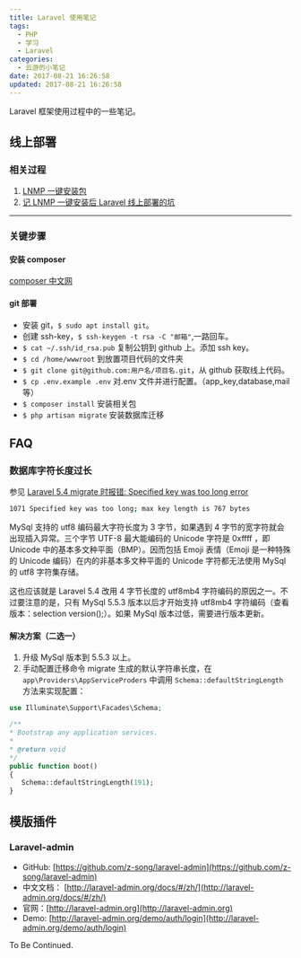 ```yaml
---
title: Laravel 使用笔记
tags:
  - PHP
  - 学习
  - Laravel
categories:
  - 云游的小笔记
date: 2017-08-21 16:26:58
updated: 2017-08-21 16:26:58
---
```


Laravel 框架使用过程中的一些笔记。

<!-- more -->

## 线上部署

### 相关过程

1. [LNMP 一键安装包](https://yunyoujun.cn/2017/08/20/lnmp%e4%b8%80%e9%94%ae%e5%ae%89%e8%a3%85%e5%8c%85/)
2. [记 LNMP 一键安装后 Laravel 线上部署的坑](https://yunyoujun.cn/2017/08/20/%e8%ae%b0laravel%e7%ba%bf%e4%b8%8a%e9%83%a8%e7%bd%b2%e7%9a%84%e5%9d%91/)

---

### 关键步骤

#### 安装 composer

[composer 中文网](http://www.phpcomposer.com/)

#### git 部署

- 安装 git，`$ sudo apt install git`。
- 创建 ssh-key，`$ ssh-keygen -t rsa -C "邮箱"`,一路回车。
- `$ cat ~/.ssh/id_rsa.pub` 复制公钥到 github 上。添加 ssh key。
- `$ cd /home/wwwroot` 到放置项目代码的文件夹
- `$ git clone git@github.com:用户名/项目名.git`，从 github 获取线上代码。
- `$ cp .env.example .env` 对.env 文件并进行配置。（app_key,database,mail 等）
- `$ composer install` 安装相关包
- `$ php artisan migrate` 安装数据库迁移

## FAQ

### 数据库字符长度过长

参见 [Laravel 5.4 migrate 时报错: Specified key was too long error](https://segmentfault.com/a/1190000008416200)

```sh
1071 Specified key was too long; max key length is 767 bytes
```

MySql 支持的 utf8 编码最大字符长度为 3 字节，如果遇到 4 字节的宽字符就会出现插入异常。三个字节 UTF-8 最大能编码的 Unicode 字符是 0xffff ，即 Unicode 中的基本多文种平面（BMP）。因而包括 Emoji 表情（Emoji 是一种特殊的 Unicode 编码）在内的非基本多文种平面的 Unicode 字符都无法使用 MySql 的 utf8 字符集存储。

这也应该就是 Laravel 5.4 改用 4 字节长度的 utf8mb4 字符编码的原因之一。不过要注意的是，只有 MySql 5.5.3 版本以后才开始支持 utf8mb4 字符编码（查看版本：selection version();）。如果 MySql 版本过低，需要进行版本更新。

#### 解决方案（二选一）

1. 升级 MySql 版本到 5.5.3 以上。
2. 手动配置迁移命令 migrate 生成的默认字符串长度，在 `app\Providers\AppServiceProders` 中调用 `Schema::defaultStringLength` 方法来实现配置：

```php
use Illuminate\Support\Facades\Schema;

/**
* Bootstrap any application services.
*
* @return void
*/
public function boot()
{
   Schema::defaultStringLength(191);
}
```

## 模版插件

### Laravel-admin

- GitHub: [https://github.com/z-song/laravel-admin](https://github.com/z-song/laravel-admin)
- 中文文档： [http://laravel-admin.org/docs/#/zh/](http://laravel-admin.org/docs/#/zh/)
- 官网：[http://laravel-admin.org](http://laravel-admin.org)
- Demo: [http://laravel-admin.org/demo/auth/login](http://laravel-admin.org/demo/auth/login)

To Be Continued.

